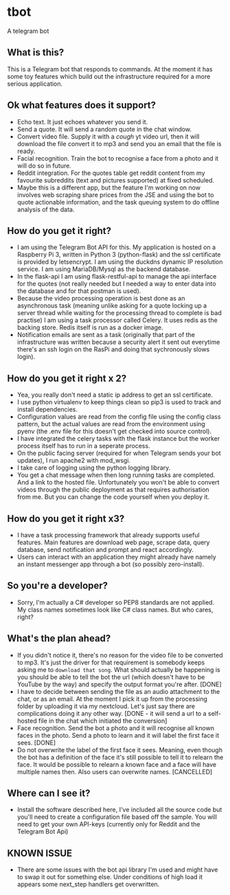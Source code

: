 # tbot
A telegram bot 

## What is this?
This is a Telegram bot that responds to commands. At the moment it has some toy features which build out the infrastructure required for a more serious application.

## Ok what features does it support?
- Echo text. It just echoes whatever you send it.
- Send a quote. It will send a random quote in the chat window.
- Convert video file. Supply it with a *cough* yt video url, then it will download the file convert it to mp3 and send you an email that the file is ready.
- Facial recognition. Train the bot to recognise a face from a photo and it will do so in future.
- Reddit integration. For the quotes table get reddit content from my favourite subreddits (text and pictures supported) at fixed scheduled. 
- Maybe this is a different app, but the feature I'm working on now involves web scraping share prices from the JSE and using the bot to quote actionable information, and the task queuing system to do offline analysis of the data.

## How do you get it right?
- I am using the Telegram Bot API for this. My application is hosted on a Raspberry Pi 3, written in Python 3 (python-flask) and the ssl certificate is provided by letsencrypt. I am using the duckdns dynamic IP resolution service. I am using MariaDB/Mysql as the backend database.
- In the flask-api I am using flask-restful-api to manage the api interface for the quotes (not really needed but I needed a way to enter data into the database and for that postman is used).
- Because the video processing operation is best done as an asynchronous task (meaning unlike asking for a quote locking up a server thread while waiting for the processing thread to complete is bad practise) I am using a task processor called Celery. It uses redis as the backing store. Redis itself is run as a docker image.
- Notification emails are sent as a task (originally that part of the infrastructure was written because a security alert it sent out everytime there's an ssh login on the RasPi and doing that sychronously slows login). 

## How do you get it right x 2?
- Yea, you really don't need a static ip address to get an ssl certificate.
- I use python virtualenv to keep things clean so pip3 is used to track and install dependencies.
- Configuration values are read from the config file using the config class pattern, but the actual values are read from the environment using pyenv (the .env file for this doesn't get checked into source control).
- I have integrated the celery tasks with the flask instance but the worker process itself has to run in a seperate process.
- On the public facing server (required for when Telegram sends your bot updates), I run apache2 with mod_wsgi.
- I take care of logging using the python logging library.
- You get a chat message when then long running tasks are completed. And a link to the hosted file. Unfortunately you won't be able to convert videos through the public deployment as that requires authorisation from me. But you can change the code yourself when you deploy it.

## How do you get it right x3?
- I have a task processing framework that already supports useful features. Main features are download web page, scrape data, query database, send notification and prompt and react accordingly.
- Users can interact with an application they might already have namely an instant messenger app through a bot (so possibly zero-install).

## So you're a developer?
- Sorry, I'm actually a C# developer so PEP8 standards are not applied. My class names sometimes look like C# class names. But who cares, right?

## What's the plan ahead?
- If you didn't notice it, there's no reason for the video file to be converted to mp3. It's just the driver for that requirement is somebody keeps asking me to `download that song`. What should actually be happening is you should be able to tell the bot the url (which doesn't have to be YouTube by the way) and specify the output format you're after. [DONE]
- I have to decide between sending the file as an audio attachment to the chat, or as an email. At the moment I pick it up from the processing folder by uploading it via my nextcloud. Let's just say there are complications doing it any other way. [DONE - it will send a url to a self-hosted file in the chat which initiated the conversion]
- Face recognition. Send the bot a photo and it will recognise all known faces in the photo. Send a photo to learn and it will label the first face it sees. [DONE]
- Do not overwrite the label of the first face it sees. Meaning, even though the bot has a definition of the face it's still possible to tell it to relearn the face. It would be possible to relearn a known face and a face will have multiple names then. Also users can overwrite names. [CANCELLED]

## Where can I see it?
- Install the software described here, I've included all the source code but you'll need to create a configuration file based off the sample. You will need to get your own API-keys (currently only for Reddit and the Telegram Bot Api)

## KNOWN ISSUE
- There are some issues with the bot api library I'm used and might have to swap it out for something else. Under conditions of high load it appears some next_step handlers get overwritten.
